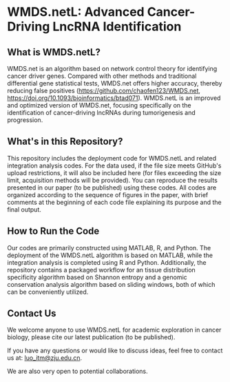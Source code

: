 # WMDS.netL: Advanced Cancer-Driving LncRNA Identification

## What is WMDS.netL?

WMDS.net is an algorithm based on network control theory for identifying cancer driver genes. Compared with other methods and traditional differential gene statistical tests, WMDS.net offers higher accuracy, thereby reducing false positives (https://github.com/chaofen123/WMDS.net, https://doi.org/10.1093/bioinformatics/btad071). WMDS.netL is an improved and optimized version of WMDS.net, focusing specifically on the identification of cancer-driving lncRNAs during tumorigenesis and progression.

## What's in this Repository?

This repository includes the deployment code for WMDS.netL and related integration analysis codes. For the data used, if the file size meets GitHub's upload restrictions, it will also be included here (for files exceeding the size limit, acquisition methods will be provided). You can reproduce the results presented in our paper (to be published) using these codes. All codes are organized according to the sequence of figures in the paper, with brief comments at the beginning of each code file explaining its purpose and the final output.

## How to Run the Code

Our codes are primarily constructed using MATLAB, R, and Python. The deployment of the WMDS.netL algorithm is based on MATLAB, while the integration analysis is completed using R and Python. Additionally, the repository contains a packaged workflow for an tissue distribution specificity algorithm based on Shannon entropy and a genomic conservation analysis algorithm based on sliding windows, both of which can be conveniently utilized.

## Contact Us

We welcome anyone to use WMDS.netL for academic exploration in cancer biology, please cite our latest publication (to be published).

If you have any questions or would like to discuss ideas, feel free to contact us at: luo_itm@zju.edu.cn.

We are also very open to potential collaborations.